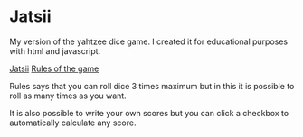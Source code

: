 # Jatsii
My version of the yahtzee dice game.
I created it for educational purposes with html and javascript.

[Jatsii](https://sluhtala.github.io/jatsii)
[Rules of the game](http://www.yahtzee.org.uk/rules.html)

Rules says that you can roll dice 3 times maximum but in this it is possible to roll as many times as you want.

It is also possible to write your own scores but you can click a checkbox to automatically calculate any score.
